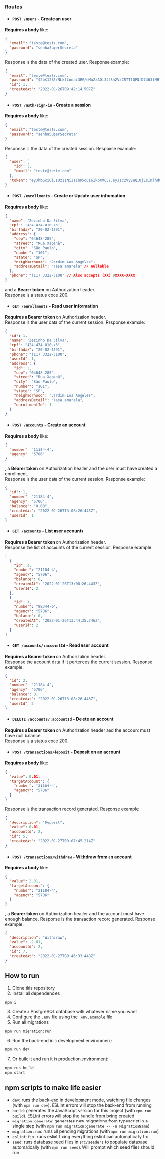 ### **Routes**

- #### `POST /users` - Create an user
**Requires a body** like: 
```json
{
  "email": "teste@teste.com",
  "password": "senhaSuperSecreta"
}
```
Response is the data of the created user. Response example:
```json
{
  "email": "teste@teste.com",
  "password": "$2b$12$5/NLktLnnai3BV/eMuZzAOl34hSh2VzCRTTlQPNfD7463lMH1P702",
  "id": 1,
  "createdAt": "2022-01-26T09:42:14.507Z"
}
```

- #### `POST /auth/sign-in` - Create a session
**Requires a body** like: 
```json
{
  "email": "teste@teste.com",
  "password": "senhaSuperSecreta"
}
```
Response is the data of the created session. Response example:
```json
{
  "user": {
    "id": 1,
    "email": "teste@teste.com"
  },
  "token": "eyJhbGciOiJIUzI1NiIsInR5cCI6IkpXVCJ9.eyJ1c2VySWQiOjEsImlhdCI6MTY0MzE5MDU2MX0.Zi2cU6NlaKML1xvCkZAfgUJKxXYGnWG4o7R1vVow4bk"
}
```

- #### `POST /enrollments` - Create or Update user information
**Requires a body** like: 
```json
{
  "name": "Zezinho Da Silva",
  "cpf": "424.474.010-43",
  "birthday": "20-02-1991",
  "address": {
    "cep": "04648-285",
    "street": "Rua Xapanã",
    "city": "São Paulo",
    "number": "101",
    "state": "SP",
    "neighborhood": "Jardim Los Angeles",
    "addressDetail": "Casa amarela" // nullable
  },
  "phone": "(11) 3322-1100" // Also accepts (XX) 9XXXX-XXXX
}
```
and a **Bearer token** on Authorization header. <br>
Response is a status code 200.

- #### `GET /enrollments` - Read user information
**Requires a Bearer token** on Authorization header. <br>
Response is the user data of the current session. Response example:
```json
{
  "id": 1,
  "name": "Zezinho Da Silva",
  "cpf": "424.474.010-43",
  "birthday": "20-02-1991",
  "phone": "(11) 3322-1100",
  "userId": 1,
  "address": {
    "id": 1,
    "cep": "04648-285",
    "street": "Rua Xapanã",
    "city": "São Paulo",
    "number": "101",
    "state": "SP",
    "neighborhood": "Jardim Los Angeles",
    "addressDetail": "Casa amarela",
    "enrollmentId": 1
  }
}
```

- #### `POST /accounts` - Create an account
**Requires a body** like: 
```json
{
  "number": "21184-4",
  "agency": "5706"
}
```
, a **Bearer token** on Authorization header and the user must have created a enrollment. <br>
Response is the user data of the current session. Response example:
```json
{
  "id": 1,
  "number": "21184-4",
  "agency": "5706",
  "balance": "0.00",
  "createdAt": "2022-01-26T13:08:26.443Z",
  "userId": 1
}
```

- #### `GET /accounts` - List user accounts
**Requires a Bearer token** on Authorization header. <br>
Response the list of accounts of the current session. Response example:
```json
[
  {
    "id": 2,
    "number": "21184-4",
    "agency": "5706",
    "balance": 0,
    "createdAt": "2022-01-26T13:08:26.443Z",
    "userId": 2
  },
  {
    "id": 3,
    "number": "98344-6",
    "agency": "5706",
    "balance": 0,
    "createdAt": "2022-01-26T13:44:35.746Z",
    "userId": 2
  }
]
```

- #### `GET /accounts/:accountId` - Read user account
**Requires a Bearer token** on Authorization header. <br>
Response the account data if it pertences the current session. Response example:
```json
{
  "id": 2,
  "number": "21184-4",
  "agency": "5706",
  "balance": 0,
  "createdAt": "2022-01-26T13:08:26.443Z",
  "userId": 2
}
```

- #### `DELETE /accounts/:accountId` - Delete an account
**Requires a Bearer token** on Authorization header and the account must have null balance. <br>
Response is a status code 200.

- #### `POST /transactions/deposit` - Deposit on an account
**Requires a body** like: 
```json
{
  "value": 0.01,
  "targetAccount": {
    "number": "21184-4",
    "agency": "5706"
  }
}
```
Response is the transaction record generated. Response example:
```json
{
  "description": "Deposit",
  "value": 0.01,
  "accountId": 2,
  "id": 5,
  "createdAt": "2022-01-27T09:07:45.214Z"
}
```

- #### `POST /transactions/withdraw` - Withdraw from an account
**Requires a body** like: 
```json
{
  "value": 2.01,
  "targetAccount": {
    "number": "21184-4",
    "agency": "5706"
  }
}
```
, a **Bearer token** on Authorization header and the account must have enough balance.
Response is the transaction record generated. Response example:
```json
{
  "description": "Withdraw",
  "value": -2.01,
  "accountId": 2,
  "id": 7,
  "createdAt": "2022-01-27T09:46:33.448Z"
}
```

## How to run
1. Clone this repository
2. Install all dependencies
```bash
npm i
```
3. Create a PostgreSQL database with whatever name you want
4. Configure the `.env` file using the `.env.example` file
5. Run all migrations
```bash
npm run migration:run
```
6. Run the back-end in a development environment:
```bash
npm run dev
```
7. Or build it and run it in production environment:
```bash
npm run build
npm start
```

## npm scripts to make life easier
- `dev`: runs the back-end in development mode, watching file changes (with `npm run dev`). ESLint errors will stop the back-end from running
- `build`: generates the JavaScript version for this project (with `npm run build`). ESLint errors will stop the bundle from being created
- `migration:generate`: generates new migrations from typescript in a single step (with `npm run migration:generate -- -n MigrationName`)
- `migration:run`: runs all pending migrations (with `npm run migration:run`)
- `eslint:fix`: runs eslint fixing everything eslint can automatically fix
- `seed`: runs database seed files in `src/seeders` to populate database automatically (with `npm run seed`). Will prompt which seed files should run
